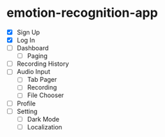 # emotion-recognition-app

- [x] Sign Up
- [x] Log In
- [ ] Dashboard
  - [ ] Paging
- [ ] Recording History
- [ ] Audio Input
  - [ ] Tab Pager
  - [ ] Recording
  - [ ] File Chooser 
- [ ] Profile
- [ ] Setting
  - [ ] Dark Mode
  - [ ] Localization
